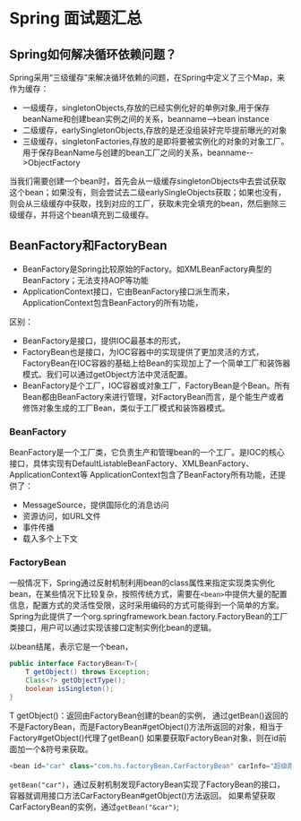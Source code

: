 # Spring 面试题汇总

## Spring如何解决循环依赖问题？

Spring采用“三级缓存”来解决循环依赖的问题，在Spring中定义了三个Map，来作为缓存：
* 一级缓存，singletonObjects,存放的已经实例化好的单例对象,用于保存beanName和创建bean实例之间的关系，beanname-->bean instance
* 二级缓存，earlySingletonObjects,存放的是还没组装好完毕提前曝光的对象
* 三级缓存，singletonFactories,存放的是即将要被实例化的对象的对象工厂。用于保存BeanName与创建的bean工厂之间的关系，beanname-->ObjectFactory

当我们需要创建一个bean时，首先会从一级缓存singletonObjects中去尝试获取这个bean；如果没有，则会尝试去二级earlySingleObjects获取；如果也没有，则会从三级缓存中获取，找到对应的工厂，获取未完全填充的bean，然后删除三级缓存，并将这个bean填充到二级缓存。


## BeanFactory和FactoryBean

* BeanFactory是Spring比较原始的Factory。如XMLBeanFactory典型的BeanFactory；无法支持AOP等功能
* ApplicationContext接口，它由BeanFactory接口派生而来，ApplicationContext包含BeanFactory的所有功能，

区别：
* BeanFactory是接口，提供IOC最基本的形式，
* FactoryBean也是接口，为IOC容器中的实现提供了更加灵活的方式，FactoryBean在IOC容器的基础上给Bean的实现加上了一个简单工厂和装饰器模式。我们可以通过getObject方法中灵活配置。
* BeanFactory是个工厂，IOC容器或对象工厂，FactoryBean是个Bean。所有Bean都由BeanFactory来进行管理，对FactoryBean而言，是个能生产或者修饰对象生成的工厂Bean，类似于工厂模式和装饰器模式。

### BeanFactory
BeanFactory是一个工厂类，它负责生产和管理bean的一个工厂。是IOC的核心接口，具体实现有DefaultListableBeanFactory、XMLBeanFactory、ApplicationContext等
ApplicationContext包含了BeanFactory所有功能，还提供了：
* MessageSource，提供国际化的消息访问
* 资源访问，如URL文件
* 事件传播
* 载入多个上下文

### FactoryBean
一般情况下，Spring通过反射机制利用bean的class属性来指定实现类实例化bean，在某些情况下比较复杂，按照传统方式，需要在`<bean>`中提供大量的配置信息，配置方式的灵活性受限，这时采用编码的方式可能得到一个简单的方案。Spring为此提供了一个org.springframework.bean.factory.FactoryBean的工厂类接口，用户可以通过实现该接口定制实例化bean的逻辑。

以bean结尾，表示它是一个bean，
```java
public interface FactoryBean<T>{
    T getObject() throws Exception;
    Class<?> getObjectType();
    boolean isSingleton();
}
```
T getObject()：返回由FactoryBean创建的bean的实例，
通过getBean()返回的不是FactoryBean，而是FactoryBean#getObject()方法所返回的对象，相当于Factory#getObject()代理了getBean()
如果要获取FactoryBean对象，则在id前面加一个&符号来获取。
```java
<bean id="car" class="com.hs.factoryBean.CarFactoryBean" carInfo="超级跑车,400, 2000000"/>
```
`getBean("car")`，通过反射机制发现FactoryBean实现了FactoryBean的接口，容器就调用接口方法CarFactoryBean#getObject()方法返回。
如果希望获取CarFactoryBean的实例，通过`getBean("&car")`;

